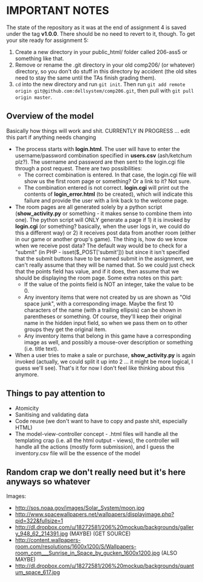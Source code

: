 IMPORTANT NOTES
===============
The state of the repository as it was at the end of assignment 4 is saved under the tag **v1.0.0**. There should be no need to revert to it, though. To get your site ready for assignment 5:

1.  Create a new directory in your public_html/ folder called 206-ass5 or something like that.
2.  Remove or rename the .git directory in your old comp206/ (or whatever) directory, so you don't do stuff in this directory by accident (the old sites need to stay the same until the TAs finish grading them).
3.  `cd` into the new directory and run `git init`. Then run `git add remote origin git@github.com:dellsystem/comp206.git`, then pull with `git pull origin master`.

Overview of the model
---------------------

Basically how things will work and shit. CURRENTLY IN PROGRESS ... edit this part if anything needs changing

*   The process starts with **login.html**. The user will have to enter the username/password combination specified in **users.csv** (ash/ketchum plz?). The username and password are then sent to the login.cgi file through a post request.  There are two possibilities:
    *   The correct combination is entered. In that case, the login.cgi file will show us the first room page or something? Or a link to it? Not sure.
    *   The combination entered is not correct. **login.cgi** will print out the contents of **login_error.html** (to be created), which will indicate this failure and provide the user with a link back to the welcome page.
*   The room pages are all generated solely by a python script (**show\_activity.py** or something - it makes sense to combine them into one). The python script will ONLY generate a page if 1) it is invoked by **login.cgi** (or something? basically, when the user logs in, we could do this a different way) or 2) it receives post data from another room (either in our game or another group's game). The thing is, how do we know when we receive post data? The default way would be to check for a "submit" (in PHP - isset($_POST['submit'])) but since it isn't specified that the submit buttons have to be named submit in the assignment, we can't really assume that they will be named that. So we could just check that the points field has value, and if it does, then assume that we should be displaying the room page. Some extra notes on this part:
    *   If the value of the points field is NOT an integer, take the value to be 0. 
    *   Any inventory items that were not created by us are shown as "Old space junk", with a corresponding image. Maybe the first 10 characters of the name (with a trailing ellipsis) can be shown in parentheses or something. Of course, they'll keep their original name in the hidden input field, so when we pass them on to other groups they get the original item.
    *   Any inventory items that belong in this game have a corresponding image as well, and possibly a mouse-over description or something (i.e. title text).
*   When a user tries to make a sale or purchase, **show_activity.py** is again invoked (actually, we could split it up into 2 ... it might be more logical, I guess we'll see). That's it for now I don't feel like thinking about this anymore.

Things to pay attention to
--------------------------

*   Atomicity
*   Sanitising and validating data
*   Code reuse (we don't want to have to copy and paste shit, especially HTML)
*   The model-view-controller concept - .html files will handle all the templating crap (i.e. all the html output - views), the controller will handle all the actions (mostly form submission), and I guess the inventory.csv file will be the essence of the model

Random crap we don't really need but it's here anyways so whatever
------------------------------------------------------------------

Images:

*   http://sos.noaa.gov/images/Solar_System/moon.jpg
*   http://www.spacewallpapers.net/wallpapers/displayimage.php?pid=322&fullsize=1
*   http://dl.dropbox.com/u/18272581/206%20mockup/backgrounds/gallery_948_62_214391.jpg (MAYBE) (GET SOURCE)
*   http://content.wallpapers-room.com/resolutions/1600x1200/S/Wallpapers-room_com___Sunrise_in_Space_by_gucken_1600x1200.jpg (ALSO MAYBE)
*   http://dl.dropbox.com/u/18272581/206%20mockup/backgrounds/quantum_space_617.jpg
